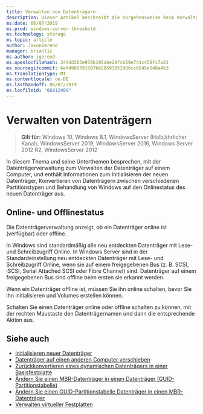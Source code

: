 ```yaml
---
title: Verwalten von Datenträgern
description: Dieser Artikel beschreibt die Vorgehensweise beim Verwalten von Datenträgern.
ms.date: 06/07/2019
ms.prod: windows-server-threshold
ms.technology: storage
ms.topic: article
author: JasonGerend
manager: brianlic
ms.author: jgerend
ms.openlocfilehash: 344dd363e970b195abe20fcb69e741c450fc7a21
ms.sourcegitcommit: 6ef4986391607bb28593852d06cc6645e548a4b3
ms.translationtype: MT
ms.contentlocale: de-DE
ms.lasthandoff: 06/07/2019
ms.locfileid: "66812409"
---
```

# <a name="manage-disks"></a>Verwalten von Datenträgern

> **Gilt für:** Windows 10, Windows 8.1, WindowsServer (Halbjährlicher Kanal), WindowsServer 2019, WindowsServer 2016, Windows Server 2012 R2, WindowsServer 2012

In diesem Thema und seine Unterthemen besprechen, mit der Datenträgerverwaltung zum Verwalten der Datenträger auf einem Computer, und enthält Informationen zum Initialisieren der neuen Datenträger, Konvertieren von Datenträgern zwischen verschiedenen Partitionstypen und Behandlung von Windows auf den Onlinestatus des neuen Datenträger aus.

## <a name="online-and-offline-status"></a>Online- und Offlinestatus

Die Datenträgerverwaltung anzeigt, ob ein Datenträger online ist (verfügbar) oder offline.

In Windows sind standardmäßig alle neu entdeckten Datenträger mit Lese- und Schreibzugriff Online. In Windows Server sind in der Standardeinstellung neu entdeckten Datenträger mit Lese- und Schreibzugriff Online, wenn sie auf einem freigegebenen Bus (z. B. SCSI, iSCSI, Serial Attached SCSI oder Fibre Channel) sind. Datenträger auf einem freigegebenen Bus sind offline beim ersten sie erkannt werden.

Wenn ein Datenträger offline ist, müssen Sie ihn online schalten, bevor Sie ihn initialisieren und Volumes erstellen können.

Schalten Sie einen Datenträger online oder offline schalten zu können, mit der rechten Maustaste den Datenträgernamen und dann die entsprechende Aktion aus.

## <a name="see-also"></a>Siehe auch

-   [Initialisieren neuer Datenträger](initialize-new-disks.md)
-   [Datenträger auf einen anderen Computer verschieben](move-disks-to-another-computer.md)
-   [Zurückkonvertieren eines dynamischen Datenträgers in einer Basisfestplatte](change-a-dynamic-disk-back-to-a-basic-disk.md)
-   [Ändern Sie einen MBR-Datenträger in einen Datenträger (GUID-Partitionstabelle)](change-an-mbr-disk-into-a-gpt-disk.md)
-   [Ändern Sie einen GUID-Partitionstabelle Datenträger in einen MBR-Datenträger](change-a-gpt-disk-into-an-mbr-disk.md)
-   [Verwalten virtueller Festplatten](manage-virtual-hard-disks.md)